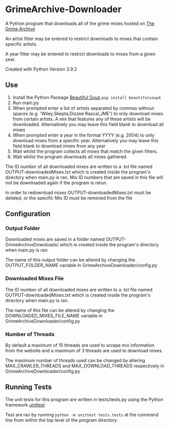 # GrimeArchive-Downloader

A Python program that downloads all of the grime mixes hosted on [The Grime Archive](https://www.grimearchive.org/)

An artist filter may be entered to restrict downloads to mixes that contain specific artists.

A year filter may be entered to restrict downloads to mixes from a given year.

Created with Python Version 3.9.2

## Use

1. Install the Python Package [Beautiful Soup](https://www.crummy.com/software/BeautifulSoup/bs4/doc/) `pip install beautifulsoup4`
2. Run main.py
3. When prompted enter a list of artists separated by commas without spaces (e.g. 'Wiley,Skepta,Dizzee Rascal,JME') to only download mixes from certain artists. A mix that features any of these artists will be downloaded. Alternatively you may leave this field blank to download all mixes
4. When prompted enter a year in the format YYYY (e.g. 2004) to only download mixes from a specific year. Alternatively you may leave this field blank to download mixes from any year
5. Wait whilst the program collects all mixes that match the given filters.
6. Wait whilst the program downloads all mixes gathered.

The ID number of all downloaded mixes are written to a .txt file named OUTPUT-downloadedMixes.txt which is created inside the program's directory when main.py is ran.
Mix ID numbers that are saved in this file will not be downloaded again if the program is rerun.

In order to redownload mixes OUTPUT-downloadedMixes.txt must be deleted, or the specific Mix ID must be removed from the file

## Configuration

### Output Folder

Downloaded mixes are saved in a folder named OUTPUT-GrimeArchiveDownloads/ which is created inside the program's directory when main.py is ran.

The name of this output folder can be altered by changing the OUTPUT_FOLDER_NAME variable in GrimeArchiveDownloader/config.py

### Downloaded Mixes File

The ID number of all downloaded mixes are written to a .txt file named OUTPUT-downloadedMixes.txt which is created inside the program's directory when main.py is ran.

The name of this file can be altered by changing the DOWNLOADED_MIXES_FILE_NAME variable in GrimeArchiveDownloader/config.py

### Number of Threads

By default a maximum of 15 threads are used to scrape mix information from the website and a maximum of 3 threads are used to download mixes.

The maximum number of threads used can be changed by altering MAX_CRAWLER_THREADS and MAX_DOWNLOAD_THREADS respectively in GrimeArchiveDownloader/config.py

## Running Tests

The unit tests for this program are written in tests/tests.py using the Python framework [unittest](https://docs.python.org/3/library/unittest.html#module-unittest)

Test are ran by running `python -m unittest tests.tests` at the command line from within the top level of the program directory
